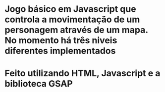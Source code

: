 # Jogo básico em Javascript que controla a movimentação de um personagem através de um mapa. No momento há três niveis diferentes implementados
# Feito utilizando HTML, Javascript e a biblioteca GSAP
